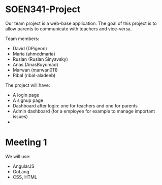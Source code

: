 # SOEN341-Project
Our team project is a web-base application. 
The goal of this project is to allow parents to communicate with teachers and vice-versa.

Team members:

- David (DPigeon)
- Maria (ahmedmaria)
- Ruslan (Ruslan Sinyavsky)
- Anas (AnasBuyumad)
- Marwan (marwan011)
- Ribal (ribal-aladeeb)

The project will have:

- A login page
- A signup page
- Dashboard after login: one for teachers and one for parents
- Admin dashboard (for a employee for example to manage important issues)
-

# Meeting 1

We will use:
 
- AngularJS
- GoLang
- CSS, HTML

